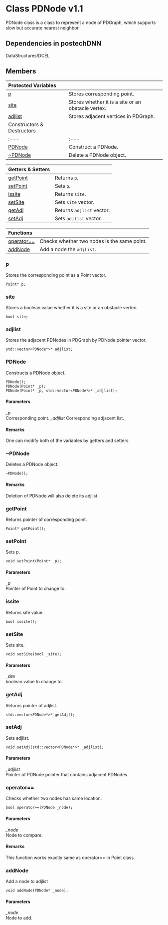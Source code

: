 # Class PDNode v1.1
PDNode class is a class to represent a node of PDGraph, which supports slow but accurate nearest neighbor.
## Dependencies in postechDNN
DataStructures/DCEL
## Members
|Protected Variables||
|:---|:---|
|[p](#p)|Stores corresponding point.|
|[site](#site)|Stores whether it is a site or an obstacle vertex.|
|[adjlist](#adjlist)|Stores adjacent vertices in PDGraph.|
|Constructors & Destructors||
|:---|:---|
|[PDNode](#PDNode)|Construct a PDNode.|
|[~PDNode](#PDNode-1)|Delete a PDNode object.|

|Getters & Setters||
|:---|:---|
|[getPoint](#getPoint)|Returns ```p```.|
|[setPoint](#setPoint)|Sets ```p```.|
|[issite](#issite)|Returns ```site```.|
|[setSite](#setSite)|Sets ```site``` vector.|
|[getAdj](#getAdj)|Returns ```adjlist``` vector.|
|[setAdj](#setAdj)|Sets ```adjlist``` vector.|

|Functions||
|:---|:---|
|[operator==](#operator)|Checks whether two nodes is the same point.|
|[addNode](#addNode)|Add a node the ```adjlist```.|

### p
Stores the corresponding point as a Point vector.
```
Point* p;
```
### site
Stores a boolean value whether it is a site or an obstacle vertex.
```
bool site;
```
### adjlist
Stores the adjacent PDNodes in PDGraph by PDNode pointer vector.
```
std::vector<PDNode*>* adjlist;
```
### PDNode
Constructs a PDNode object.
```
PDNode();
PDNode(Point* _p);
PDNode(Point* _p, std::vector<PDNode*>* _adjlist);
```
#### Parameters
*_p*  
Corresponding point.
*_adjlist*
Corresponding adjacent list.
#### Remarks
One can modify both of the variables by getters and setters.
### ~PDNode
Deletes a PDNode object.
```
~PDNode();
```
#### Remarks
Deletion of PDNode will also delete its adjlist.
### getPoint
Returns pointer of corresponding point.
```
Point* getPoint();
```
### setPoint
Sets p.
```
void setPoint(Point* _p);
```
#### Parameters
*_p*  
Pointer of Point to change to.
### issite
Returns site value.
```
bool issite();
```
### setSite
Sets site.
```
void setSite(bool _site);
```
#### Parameters
*_site*  
boolean value to change to.
### getAdj
Returns pointer of adjlist.
```
std::vector<PDNode*>* getAdj();
```
### setAdj
Sets adjlist.
```
void setAdj(std::vector<PDNode*>* _adjlist);
```
#### Parameters
*_adjlist*  
Pointer of PDNode pointer that contains adjacent PDNodes..
### operator==
Checks whether two nodes has same location.
```
bool operator==(PDNode _node);
```
#### Parameters
*_node*  
Node to compare.
#### Remarks
This function works exactly same as operator== in Point class.
### addNode
Add a node to adjlist
```
void addNode(PDNode* _node);
```
#### Parameters
*_node*  
Node to add.
